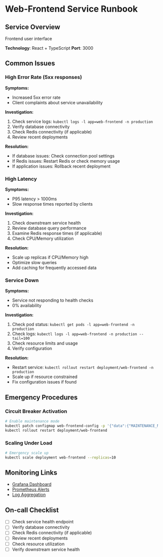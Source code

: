 # Web-Frontend Service Runbook

## Service Overview
Frontend user interface

**Technology**: React + TypeScript
**Port**: 3000

## Common Issues

### High Error Rate (5xx responses)

**Symptoms:**
- Increased 5xx error rate
- Client complaints about service unavailability

**Investigation:**
1. Check service logs: `kubectl logs -l app=web-frontend -n production`
2. Verify database connectivity
3. Check Redis connectivity (if applicable)
4. Review recent deployments

**Resolution:**
- If database issues: Check connection pool settings
- If Redis issues: Restart Redis or check memory usage
- If application issues: Rollback recent deployment

### High Latency

**Symptoms:**
- P95 latency > 1000ms
- Slow response times reported by clients

**Investigation:**
1. Check downstream service health
2. Review database query performance
3. Examine Redis response times (if applicable)
4. Check CPU/Memory utilization

**Resolution:**
- Scale up replicas if CPU/Memory high
- Optimize slow queries
- Add caching for frequently accessed data

### Service Down

**Symptoms:**
- Service not responding to health checks
- 0% availability

**Investigation:**
1. Check pod status: `kubectl get pods -l app=web-frontend -n production`
2. Check logs: `kubectl logs -l app=web-frontend -n production --tail=100`
3. Check resource limits and usage
4. Verify configuration

**Resolution:**
- Restart service: `kubectl rollout restart deployment/web-frontend -n production`
- Scale up if resource constrained
- Fix configuration issues if found

## Emergency Procedures

### Circuit Breaker Activation
```bash
# Enable maintenance mode
kubectl patch configmap web-frontend-config -p '{"data":{"MAINTENANCE_MODE":"true"}}'
kubectl rollout restart deployment/web-frontend
```

### Scaling Under Load
```bash
# Emergency scale up
kubectl scale deployment web-frontend --replicas=10
```

## Monitoring Links
- [Grafana Dashboard](http://grafana.company.com/d/web-frontend)
- [Prometheus Alerts](http://prometheus.company.com/alerts)
- [Log Aggregation](http://logs.company.com/web-frontend)

## On-call Checklist
- [ ] Check service health endpoint
- [ ] Verify database connectivity
- [ ] Check Redis connectivity (if applicable)
- [ ] Review recent deployments
- [ ] Check resource utilization
- [ ] Verify downstream service health
